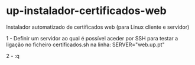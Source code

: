 # up-instalador-certificados-web
Instalador automatizado de certificados web (para Linux cliente e servidor)


1 - Definir um servidor ao qual é possível aceder por SSH para testar a ligação no ficheiro certificados.sh na linha:
SERVER="web.up.pt"

2 - :q

